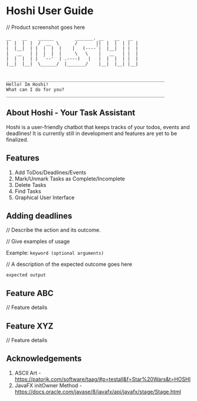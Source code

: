 # Hoshi User Guide


// Product screenshot goes here

```
__    __    ______        _______. __    __   __  
|  |  |  |  /  __  \      /       ||  |  |  | |  |
|  |__|  | |  |  |  |    |   (----`|  |__|  | |  |
|   __   | |  |  |  |     \   \    |   __   | |  |
|  |  |  | |  `--'  | .----)   |   |  |  |  | |  |
|__|  |__|  \______/  |_______/    |__|  |__| |__|


____________________________________________________________
Hello! Im Hoshi!
What can I do for you?
____________________________________________________________

```

## About Hoshi - Your Task Assistant

Hoshi is a user-friendly chatbot that keeps tracks of your todos, events and deadlines! 
It is currently still in development and features are yet to be finalized.

## Features

1. Add ToDos/Deadlines/Events
2. Mark/Unmark Tasks as Complete/Incomplete
3. Delete Tasks
4. Find Tasks
5. Graphical User Interface

## Adding deadlines

// Describe the action and its outcome.

// Give examples of usage

Example: `keyword (optional arguments)`

// A description of the expected outcome goes here

```
expected output
```

## Feature ABC

// Feature details


## Feature XYZ

// Feature details


## Acknowledgements

1. ASCII Art - https://patorjk.com/software/taag/#p=testall&f=Star%20Wars&t=HOSHI
2. JavaFX initOwner Method - https://docs.oracle.com/javase/8/javafx/api/javafx/stage/Stage.html